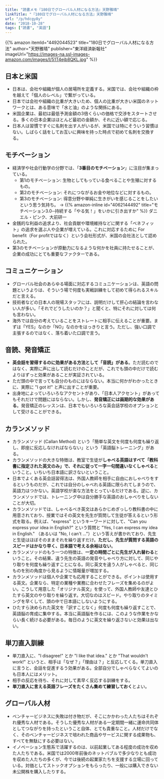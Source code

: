 ```yaml
---
title: "読書メモ『180日でグローバル人材になる方法』天野雅晴"
linkTitle: "『180日でグローバル人材になる方法』天野雅晴"
url: "/p/hdcgy8y"
date: "2018-10-28"
tags: ["読書", "英語"]
---
```


{{% amazon
  itemId="4492044523"
  title="180日でグローバル人材になる方法"
  author="天野雅晴"
  publisher="東洋経済新報社"
  imageUrl="https://images-na.ssl-images-amazon.com/images/I/51T4ejb8QKL.jpg"
%}}


日本と米国
----
- 日本は、会社や組織が個人の居場所を定義する。米国では、会社や組織の枠を越えて「個人のレベル」で繋がっている。
- 日本では会社や組織の比重が大きいため、個人の比重が大きい米国のネットワークとは、ある意味で「水と油」のような関係にある。
- 米国企業は、最初は最低予測金額の3倍くらいの価格で交渉をスタートさせる。多くの日本企業はほとんど最初の金額か、それに近い額で応じる。
- 日本人は習慣ですぐに名刺を出す人がいるが、米国では特にそういう習慣はない。しばらく話をしてお互いに興味を持った時点で初めて名刺を交換する。


モチベーション
----
- 経済学や社会行動学の分野では、「**3番目のモチベーション**」に注目が集まっている。
    - 第1のモチベーション: 生物としてもっている食べることや生殖に対するもの。
    - 第2のモチベーション: それにつながるお金や地位などに対するもの。
    - 第3のモチベーション: 得意分野や単純に生きがいを感じることをしたいという思う気持ち。 → {{% amazon-inline id="4062144492" title="モチベーション3.0─持続する「やる気！」をいかに引き出すか" %}} ダニエル・ピンク、大前研一
- 金銭的な利益の追求より、社会貢献や環境維持などに関する「ベネフィット」の追求を選ぶ人や企業が増えている。これに対応するために For benefit（For profitではなく）という会社形式が、米国の会社法として認められた。
- 第3のモチベーションが原動力になるような何かを社員に持たせることが、企業の成功にとても重要なファクターである。


コミュニケーション
----

- グローバル社会のあらゆる場面に対応するコミュニケーションは、英語の問題というよりは、そういう場で何度も実戦訓練をして初めて得られるスキルだと言える。
- 技術者などの日本人の現場スタッフには、説明だけして肝心の結論を言わない人が多い。「それでどうしたいのか？」と聞くと、特にそれに対しては何も言わない。
- 海外では自分の考えていることをストレートに相手に伝えることが重要。まずは「YES」なのか「NO」なのかをはっきりと言う。ただし、強い口調で主張するのではなく、落ち着いた口調で言う。


音読、発音矯正
----
- **英会話を習得するのに効果がある方法として「音読」がある**。ただ読むのではなく、実際に声に出して読むだけのことだが、これでも頭の中だけで読むよりはずっと効果があることが実証されている。
- ただ頭の中で言っても自分のものにはならない。本当に何かがわかったときに、実際に "I got it!" と声に出すことが重要。
- 出身地によっていろいろなアクセントがあり、「日本人アクセント」があってもそれだけで問題にはならない。しかし、**発音矯正には画期的な効果がある**。発音矯正のレッスンは、日本でもいろいろな英会話学校のオプションとして受けることができる。


カランメソッド
----
- カランメソッド (Callan Method) という「簡単な英文を何度も何度も繰り返し、即座に反応しなければならない」という「英語脳トレーニング」がある。
- カランメソッドの大きな特徴は、教室で生徒が**しゃべる英語はすべて「教科書に指定された英文のみ」で、それに従って一字一句間違いなくしゃべる**ということ。いちいち日本語に訳さないということ。
- 日本でよくある英会話習得法は、外国人教師を相手に自由におしゃべりをするというものだが、これでは自分のしゃべれる英語に限られてしまうので、英語力はつかない。英語学校が楽な方法をとっているだけである。逆に、カランメソッドでは、トレーニング中は自分勝手な英語のおしゃべりをしないことが大切。
- カランメソッドでは、しゃべるべき英文はあらかじめぎっしり教科書の中に用意されており、授業ではその英文を先生が質問して生徒が答えるという形式を取る。例えば、"express" というキーワードに対して、"Can you express your idea in English?" という質問と "Yes, I can express my idea in English." （あるいは "No, I can't ..."）という答えが書かれており、先生と生徒はほぼそのままそれを繰り返すだけ。**ただし、先生が質問する英語のスピードはかなり早く、日本語で考える余裕はない**。
- カランメソッドのもう一つの特徴は、**一定の時間ごとに先生が入れ替わる**ということ。その結果、違う先生の英語の発音やしゃべり方に対して、同じやり取りを何度も繰り返すことになる。同じ英文を違う人がしゃべると、同じものを別の角度から見るように情報量が増加する。
- カランメソッドは個人や企業でも応用することができる。ポイントは使用する英文。企業なら、特定の業種や業務に合わせたフレーズを集めるのがよい。こうして用意した「オリジナル英文」を使って、外国人教師や友達とひたすら英文のやり取りを繰り返す。大切なのはスピード。やり取りのタイミングを早くして、頭の中で日本語にしないようにする。
- ひたすら決められた英文を「訳すことなく」何度も何度も繰り返すことで、英語脳の育成に集中する。本当に英語脳を作るには、このような作業をかならい長く続ける必要がある。毎日のように英文を繰り返さないと効果は出ない。


単刀直入訓練
----

- 単刀直入に、"I disagree!" とか "I like that idea." とか "That wouldn't work!" というと、相手は「なぜ？」「理由は？」と反応してくる。単刀直入に言うと、会話を促進するう効果がある。全部自分でしゃべらなくてよいのも日本人にはメリット。
- 相手の反応を待ち、それに対して素早く反応する訓練をする。
- **単刀直入に言える英語フレーズをたくさん集めて練習しておく**とよい。


グローバル人材
----
- ベンチャービジネスに失敗は付き物だが、そこにかかわった人たちはそれぞれ優秀な人材である。そうした優秀な人材がある一定期間一緒に運命共同体としてつながりを持ったということ自体、とても貴重なこと。人材だけでなく、そのベンチャービジネスで培われた商品やサービスに関する成果物も、すべてを無駄にする必要はない。
- イノベーション生態系で活躍するのは、以前起業してある程度の成功を収めた人たちである。米国では2000年前後のネットバブルで多少なりとも成功を収めた人たちの多くが、今では後続の起業家たちを支援する立場に回っている。対価としてストックオプションをもらったり、一般には購入できない未公開株を購入したりする。

